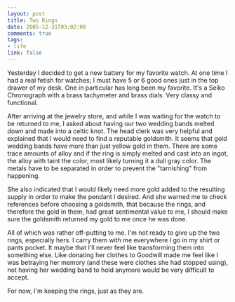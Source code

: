 ```yaml
--- 
layout: post
title: Two Rings
date: 2005-12-31T03:02:00
comments: true
tags:
- life
link: false
---
```

Yesterday I decided to get a new battery for my favorite watch. At one time I had a real fetish for watches; I must have 5 or 6 good ones just in the top drawer of my desk. One in particular has long been my favorite. It's a Seiko Chronograph with a brass tachymeter and brass dials. Very classy and functional.

After arriving at the jewelry store, and while I was waiting for the watch to be returned to me, I asked about having our two wedding bands melted down and made into a celtic knot. The head clerk was very helpful and explained that I would need to find a reputable goldsmith. It seems that gold wedding bands have more than just yellow gold in them. There are some trace amounts of alloy and if the ring is simply melted and cast into an ingot, the alloy with taint the color, most likely turning it a dull gray color. The metals have to be separated in order to prevent the "tarnishing" from happening.

She also indicated that I would likely need more gold added to the resulting supply in order to make the pendant I desired. And she warned me to check references before choosing a goldsmith, that because the rings, and therefore the gold in them, had great sentimental value to me, I should make sure the goldsmith returned my gold to me once he was done.

All of which was rather off-putting to me. I'm not ready to give up the two rings, especially hers. I carry them with me everywhere I go in my shirt or pants pocket. It maybe that I'll never feel like transforming them into something else. Like donating her clothes to Goodwill made me feel like I was betraying her memory (and these were clothes she had stopped using), not having her wedding band to hold anymore would be very difficult to accept.

For now, I'm keeping the rings, just as they are.
